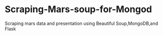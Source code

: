 # Scraping-Mars-soup-for-Mongod
Scraping mars data and presentation using Beautiful Soup,MongoDB,and Flask

